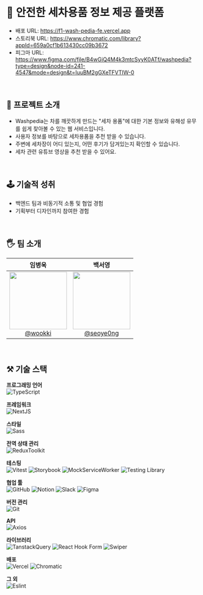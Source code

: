 # 🚗 안전한 세차용품 정보 제공 플랫폼

- 배포 URL: https://f1-wash-pedia-fe.vercel.app
- 스토리북 URL: https://www.chromatic.com/library?appId=659a0cf1b613430cc09b3672
- 피그마 URL: https://www.figma.com/file/B4wGiQ4M4k3mtcSyyK0ATf/washpedia?type=design&node-id=241-4547&mode=design&t=IuuBM2gGXeTFVTIW-0


<br />

## 📖 프로젝트 소개

- Washpedia는 차를 깨끗하게 만드는 "세차 용품"에 대한 기본 정보와 유해성 유무를 쉽게 찾아볼 수 있는 웹 서비스입니다.
- 사용자 정보를 바탕으로 세차용품을 추천 받을 수 있습니다.
- 주변에 세차장이 어디 있는지, 어떤 후기가 담겨있는지 확인할 수 있습니다.
- 세차 관련 유튜브 영상을 추천 받을 수 있어요.

<br />

## 🕹️ 기술적 성취
- 백엔드 팀과 비동기적 소통 및 협업 경험
- 기획부터 디자인까지 참여한 경험

<br />

## 🖐️ 팀 소개
<div align="center">

| **임병욱** | **백서영** |
| :------: |  :------: |
| [<img src="https://avatars.githubusercontent.com/u/103362820?v=4" height=150 width=150> <br/> @wookki](https://github.com/wookki) | [<img src="https://avatars.githubusercontent.com/u/101791501?v=4" height=150 width=150> <br/> @seoye0ng](https://github.com/seoye0ng) 

</div>

<br />

## ⚒️ 기술 스택

**프로그래밍 언어**<br />
![TypeScript](https://img.shields.io/badge/typescript-007ACC?style=for-the-badge&logo=typescript&logoColor=white)

**프레임워크**<br />
![NextJS](https://img.shields.io/badge/next.js-000000?style=for-the-badge&logo=nextdotjs&logoColor=white)

**스타일**<br />
![Sass](https://img.shields.io/badge/sass-CC6699?style=for-the-badge&logo=sass&logoColor=white)

**전역 상태 관리**<br />
![ReduxToolkit](https://img.shields.io/badge/redux_toolkit-764ABC?style=for-the-badge&logo=redux&logoColor=white)

**테스팅**<br />
![Vitest](https://img.shields.io/badge/vitest-6E9F18?style=for-the-badge&logo=vitest&logoColor=white)
![Storybook](https://img.shields.io/badge/storybook-FF4785?style=for-the-badge&logo=storybook&logoColor=white)
![MockServiceWorker](https://img.shields.io/badge/mock_service_worker-FF6A33?style=for-the-badge&logo=mockserviceworker&logoColor=white)
![Testing Library](https://img.shields.io/badge/testing_library-E33332?style=for-the-badge&logo=testinglibrary&logoColor=white)

**협업 툴**<br />
![GitHub](https://img.shields.io/badge/github-%23121011.svg?style=for-the-badge&logo=github&logoColor=white)
![Notion](https://img.shields.io/badge/notion-000000?style=for-the-badge&logo=notion&logoColor=white)
![Slack](https://img.shields.io/badge/slack-4A154B?style=for-the-badge&logo=slack&logoColor=white)
![Figma](https://img.shields.io/badge/figma-%23F24E1E.svg?style=for-the-badge&logo=figma&logoColor=white)

**버전 관리**<br />
![Git](https://img.shields.io/badge/git-%23F05033.svg?style=for-the-badge&logo=git&logoColor=white)

**API**<br />
![Axios](https://img.shields.io/badge/axios-5A29E4?style=for-the-badge&logo=axios&logoColor=white)

**라이브러리**<br />
![TanstackQuery](https://img.shields.io/badge/tanstack_query-FF4154?style=for-the-badge&logo=reactquery&logoColor=white)
![React Hook Form](https://img.shields.io/badge/react_hook_form-EC5990?style=for-the-badge&logo=reacthookform&logoColor=white)
![Swiper](https://img.shields.io/badge/swiper-6332F6?style=for-the-badge&logo=swiper&logoColor=white)

**배포**<br>
![Vercel](https://img.shields.io/badge/Vercel-000000?style=for-the-badge&logo=vercel&logoColor=white)
![Chromatic](https://img.shields.io/badge/chromatic-FC521F?style=for-the-badge&logo=chromatic&logoColor=white)

**그 외**<br />
![Eslint](https://img.shields.io/badge/eslint-3A33D1?style=for-the-badge&logo=eslint&logoColor=white)

